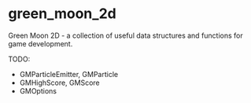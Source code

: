 # green_moon_2d

Green Moon 2D - a collection of useful data structures and functions for game development.

TODO:
- GMParticleEmitter, GMParticle
- GMHighScore, GMScore
- GMOptions


